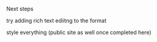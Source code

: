 Next steps

try adding rich text ediitng to the format

style everything (public site as well once completed here)
